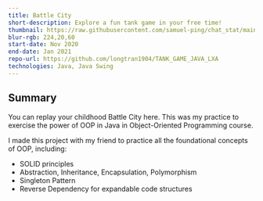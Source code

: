 ```yaml
---
title: Battle City
short-description: Explore a fun tank game in your free time!
thumbnail: https://raw.githubusercontent.com/samuel-ping/chat_stat/main/screenshots/chat_stat-header-color-cropped.png
blur-rgb: 224,20,60
start-date: Nov 2020
end-date: Jan 2021
repo-url: https://github.com/longtran1904/TANK_GAME_JAVA_LXA
technologies: Java, Java Swing
---
```


## Summary
You can replay your childhood Battle City here. This was my practice to exercise the power of OOP in Java in Object-Oriented Programming course.

I made this project with my friend to practice all the foundational concepts of OOP, including:
- SOLID principles
- Abstraction, Inheritance, Encapsulation, Polymorphism
- Singleton Pattern
- Reverse Dependency for expandable code structures

